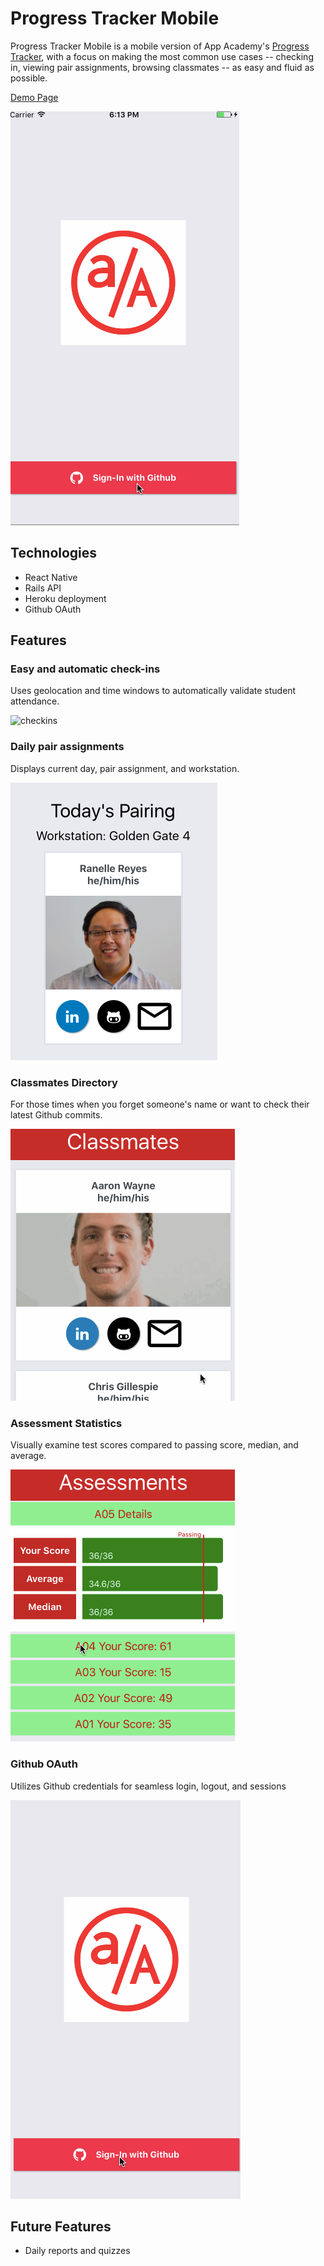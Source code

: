 # Progress Tracker Mobile

Progress Tracker Mobile is a mobile version of App Academy's [Progress Tracker](http://progress.appacademy.io/), with a focus on making the most
common use cases -- checking in, viewing pair assignments, browsing classmates --
as easy and fluid as possible.

[Demo Page](https://mazuolas.github.io/ProgressTrackerMobile/index.htmlÂ)

![walkthrough](docs/walkthrough.gif)

## Technologies

* React Native
* Rails API
* Heroku deployment
* Github OAuth

## Features

### Easy and automatic check-ins

Uses geolocation and time windows to automatically validate student attendance.

![checkins]()

### Daily pair assignments

Displays current day, pair assignment, and workstation.

![pair](docs/pair.png)

### Classmates Directory

For those times when you forget someone's name or want to check their latest Github commits.

![directory](docs/directory.gif)

### Assessment Statistics

Visually examine test scores compared to passing score, median, and average.

![scores](docs/scores.gif)

### Github OAuth

Utilizes Github credentials for seamless login, logout, and sessions

![oauth](docs/oauth.gif)

## Future Features
* Daily reports and quizzes

